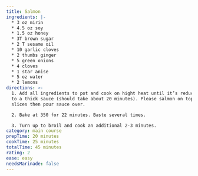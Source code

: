 ```yaml
---
title: Salmon
ingredients: |-
  * 3 oz mirin
  * 4.5 oz soy
  * 1.5 oz honey
  * 3T brown sugar
  * 2 T sesame oil
  * 10 garlic cloves
  * 2 thumbs ginger
  * 5 green onions
  * 4 cloves
  * 1 star anise
  * 5 oz water
  * 2 lemons
directions: >-
  1. Add all ingredients to pot and cook on hight heat until it’s reduced down
  to a thick sauce (should take about 20 minutes). Please salmon on top of lemon
  slices then pour sauce over.  

  2. Bake at 350 for 22 minutes. Baste several times.  

  3. Turn up to broil and cook an additional 2-3 minutes.
category: main course
prepTime: 20 minutes
cookTime: 25 minutes
totalTime: 45 minutes
rating: 2
ease: easy
needsMarinade: false
---
```

